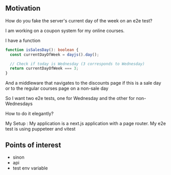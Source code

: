 <h2>Motivation</h2>
How do you fake the server's current day of the week on an e2e test?

I am working on a coupon system for my online courses.

I have a function 

```ts
function isSalesDay(): boolean {
  const currentDayOfWeek = dayjs().day();

  // Check if today is Wednesday (3 corresponds to Wednesday)
  return currentDayOfWeek === 3;
}

```

And a middleware that navigates to the discounts page if this is a sale day or to the regular courses page on a non-sale day

So I want two e2e tests, one for Wednesday and the other for non-Wednesdays

How to do it elegantly?

My Setup :
My application is a next.js application with a page router.
My e2e test is using puppeteer and vitest


<h2>Points of interest</h2>
<ul>
<li>sinon</li>
<li>api</li>
<li>test env variable</li>
</ul>
